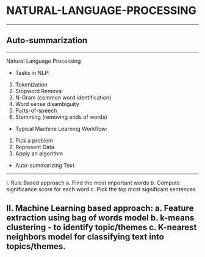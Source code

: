 # NATURAL-LANGUAGE-PROCESSING
-------------------------------

## Auto-summarization
------------------------
Natural Language Processing

* Tasks in NLP:
1. Tokenization
2. Stopword Removal
3. N-Gram (common word identification)
4. Word sense disambiguity
5. Parts-of-speech
6. Stemming (removing ends of words)

* Typical Machine Learning Workflow:
1. Pick a problem
2. Represent Data
3. Apply an algorithm

* Auto-summarizing Text
------------------------------
I. Rule Based approach
a. Find the most important words
b. Compute significance score for each word
c. Pick the top most significant sentences

II. Machine Learning based approach:
a. Feature extraction using bag of words model
b. k-means clustering - to identify topic/themes
c. K-nearest neighbors model for classifying text into topics/themes.
------------------------------------------------------------------------------------------------------------------------------------------
